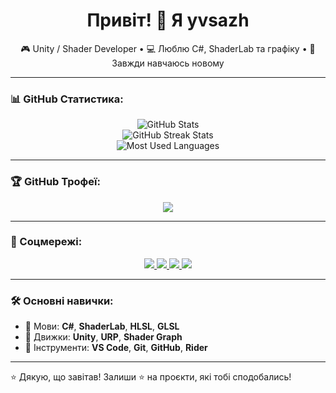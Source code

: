 <h1 align="center">Привіт! 👋 Я yvsazh</h1>

<p align="center">
  🎮 Unity / Shader Developer • 💻 Люблю C#, ShaderLab та графіку • 🚀 Завжди навчаюсь новому
</p>

---

### 📊 GitHub Статистика:

<p align="center">
  <img src="https://github-readme-stats.vercel.app/api?username=yvsazh&show_icons=true&theme=tokyonight" alt="GitHub Stats" />
  <br/>
  <img src="https://github-readme-streak-stats.herokuapp.com?user=yvsazh&theme=tokyonight" alt="GitHub Streak Stats" />
  <br/>
  <img src="https://github-readme-stats.vercel.app/api/top-langs/?username=yvsazh&layout=compact&theme=tokyonight" alt="Most Used Languages" />
</p>

---

### 🏆 GitHub Трофеї:

<p align="center">
  <img src="https://github-profile-trophy.vercel.app/?username=yvsazh&theme=tokyonight&row=1&column=7" />
</p>

---

### 📲 Соцмережі:

<p align="center">
  <a href="https://youtube.com/твій_ютуб" target="_blank">
    <img src="https://img.shields.io/badge/YouTube-%23FF0000.svg?&style=for-the-badge&logo=youtube&logoColor=white" />
  </a>
  <a href="https://instagram.com/твій_інстаграм" target="_blank">
    <img src="https://img.shields.io/badge/Instagram-%23E1306C.svg?&style=for-the-badge&logo=instagram&logoColor=white" />
  </a>
  <a href="https://tiktok.com/@твій_тікток" target="_blank">
    <img src="https://img.shields.io/badge/TikTok-%23000000.svg?&style=for-the-badge&logo=tiktok&logoColor=white" />
  </a>
  <a href="https://t.me/твій_телеграм" target="_blank">
    <img src="https://img.shields.io/badge/Telegram-%2326A5E4.svg?&style=for-the-badge&logo=telegram&logoColor=white" />
  </a>
</p>

---

### 🛠️ Основні навички:

- 💬 Мови: **C#**, **ShaderLab**, **HLSL**, **GLSL**
- 🧩 Движки: **Unity**, **URP**, **Shader Graph**
- 🧪 Інструменти: **VS Code**, **Git**, **GitHub**, **Rider**

---

⭐ Дякую, що завітав! Залиши ⭐ на проєкти, які тобі сподобались!
